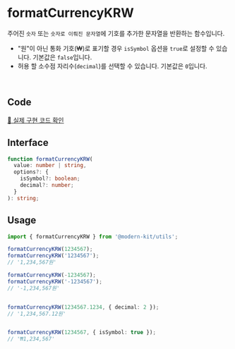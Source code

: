 # formatCurrencyKRW

주어진 `숫자` 또는 `숫자로 이뤄진 문자열`에 기호를 추가한 문자열을 반환하는 함수입니다.

- "원"이 아닌 통화 기호(₩)로 표기할 경우 `isSymbol` 옵션을 `true`로 설정할 수 있습니다. 기본값은 `false`입니다.
- 허용 할 소수점 자리수(`decimal`)를 선택할 수 있습니다. 기본값은 `0`입니다.

<br />

## Code
[🔗 실제 구현 코드 확인](https://github.com/modern-agile-team/modern-kit/blob/main/packages/utils/src/formatter/formatCurrencyKRW/index.ts)

## Interface
```ts title="typescript"
function formatCurrencyKRW(
  value: number | string,
  options?: {
    isSymbol?: boolean;
    decimal?: number;
  }
): string;
```

## Usage
```ts title="typescript"
import { formatCurrencyKRW } from '@modern-kit/utils';

formatCurrencyKRW(1234567);
formatCurrencyKRW('1234567');
// '1,234,567원'

formatCurrencyKRW(-1234567);
formatCurrencyKRW('-1234567');
// '-1,234,567원'


formatCurrencyKRW(1234567.1234, { decimal: 2 });
// '1,234,567.12원'


formatCurrencyKRW(1234567, { isSymbol: true });
// '₩1,234,567'
```
